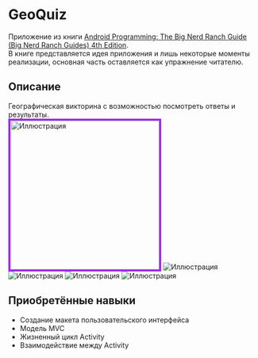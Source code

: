 # GeoQuiz
Приложение из книги [Android Programming: The Big Nerd Ranch Guide (Big Nerd Ranch Guides) 4th Edition](https://www.amazon.com/Android-Programming-Ranch-Guide-Guides/dp/0135245125/ref=dp_ob_title_bk).    
В книге представляется идея приложения и лишь некоторые моменты реализации, основная часть оставляется как упражнение читателю.
## Описание
Географическая викторина с возможностью посмотреть ответы и результаты.    
<img src="https://github.com/BelDim04/bignerdranchGeoQuiz/blob/master/Screenshot_20210718-105203.png" alt="Иллюстрация" width="300" style=" border: 4px solid #9A2EEB;"/>
![Иллюстрация](https://github.com/BelDim04/bignerdranchGeoQuiz/blob/master/Screenshot_20210718-105203.png)
![Иллюстрация](https://github.com/BelDim04/bignerdranchGeoQuiz/blob/master/Screenshot_20210718-105006.png)
![Иллюстрация](https://github.com/BelDim04/bignerdranchGeoQuiz/blob/master/Screenshot_20210718-105124.png)
![Иллюстрация](https://github.com/BelDim04/bignerdranchGeoQuiz/blob/master/Screenshot_20210718-114201.png)
## Приобретённые навыки
- Создание макета пользовательского интерфейса
- Модель MVC
- Жизненный цикл Activity
- Взаимодействие между Activity
